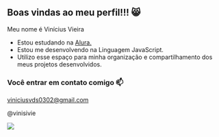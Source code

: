 ## Boas vindas ao meu perfil!!! 😸

Meu nome é Vinícius Vieira

- Estou estudando na [Alura.](https://www.alura.com.br)
- Estou me desenvolvendo na Linguagem JavaScript.
- Utilizo esse espaço para minha organização e compartilhamento dos meus projetos desenvolvidos.

### Você entrar em contato comigo 📫

viniciusvds0302@gmail.com

@vinisivie

![](https://media.tenor.com/xuBzCg_DIF8AAAAi/meemoo-feefoo.gif)
